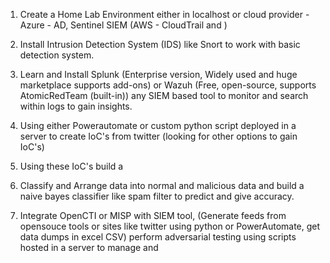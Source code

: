 1. Create a Home Lab Environment either in localhost or cloud provider - Azure - AD, Sentinel SIEM (AWS - CloudTrail and )
2. Install Intrusion Detection System (IDS) like Snort to work with basic detection system.
3. Learn and Install Splunk (Enterprise version, Widely used and huge marketplace supports add-ons) or Wazuh (Free, open-source, supports AtomicRedTeam (built-in)) any SIEM based tool to monitor and search within logs to gain insights.
4. Using either Powerautomate or custom python script deployed in a server to create IoC's from twitter (looking for other options to gain IoC's)
5. Using these IoC's build a 


1. Classify and Arrange data into normal and malicious data and build a naive bayes classifier like spam filter to predict and give accuracy.

2. Integrate OpenCTI or MISP with SIEM tool, (Generate feeds from opensouce tools or sites like twitter using python or PowerAutomate, get data dumps in excel CSV) perform adversarial testing using scripts hosted in a server to manage and 